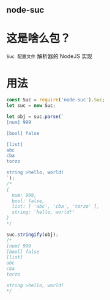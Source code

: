 node-suc
---

# 这是啥么包？

`Suc 配置文件` 解析器的 NodeJS 实现

# 用法

```javascript
const Suc = require('node-suc').Suc;
let suc = new Suc;

let obj = suc.parse(`
[num] 999

[bool] false

[list]
abc
cba
torzo

string >hello, world!
`);
/*
{
  num: 999,
  bool: false,
  list: [ 'abc', 'cba', 'torzo' ],
  string: 'hello, world!'
}
*/

suc.stringify(obj);
/*
[num] 999
[bool] false
[list]
abc
cba
torzo

string >hello, world!
*/
```
